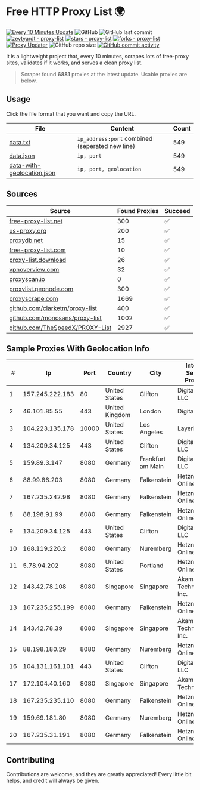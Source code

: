 
# Free HTTP Proxy List 🌍

[![Every 10 Minutes Update](https://github.com/mertguvencli/http-proxy-list/actions/workflows/main.yml/badge.svg?branch=main)](https://github.com/mertguvencli/http-proxy-list/actions/workflows/main.yml)
![GitHub](https://img.shields.io/github/license/mertguvencli/http-proxy-list)
![GitHub last commit](https://img.shields.io/github/last-commit/mertguvencli/http-proxy-list)
[![zevtyardt - proxy-list](https://img.shields.io/static/v1?label=zevtyardt&message=proxy-list&color=blue&logo=github)](https://github.com/zevtyardt/proxy-list "Go to GitHub repo")
[![stars - proxy-list](https://img.shields.io/github/stars/zevtyardt/proxy-list?style=social)](https://github.com/zevtyardt/proxy-list)
[![forks - proxy-list](https://img.shields.io/github/forks/zevtyardt/proxy-list?style=social)](https://github.com/zevtyardt/proxy-list)
[![Proxy Updater](https://github.com/zevtyardt/proxy-list/workflows/Proxy%20Updater/badge.svg)](https://github.com/zevtyardt/proxy-list/actions?query=workflow:"Proxy+Updater")
![GitHub repo size](https://img.shields.io/github/repo-size/zevtyardt/proxy-list)
[![GitHub commit activity](https://img.shields.io/github/commit-activity/m/zevtyardt/proxy-list?logo=commits)](https://github.com/zevtyardt/proxy-list/commits/main)

It is a lightweight project that, every 10 minutes, scrapes lots of free-proxy sites, validates if it works, and serves a clean proxy list.

> Scraper found **6881** proxies at the latest update. Usable proxies are below.

## Usage

Click the file format that you want and copy the URL.

|File|Content|Count|
|----|-------|-----|
|[data.txt](https://raw.githubusercontent.com/mertguvencli/http-proxy-list/main/proxy-list/data.txt)|`ip_address:port` combined (seperated new line)|549|
|[data.json](https://raw.githubusercontent.com/mertguvencli/http-proxy-list/main/proxy-list/data.json)|`ip, port`|549|
|[data-with-geolocation.json](https://raw.githubusercontent.com/mertguvencli/http-proxy-list/main/proxy-list/data-with-geolocation.json)|`ip, port, geolocation`|549|

## Sources

|Source|Found Proxies|Succeed|
|------|-------------|-------|
|[free-proxy-list.net](https://free-proxy-list.net)|300|✅|
|[us-proxy.org](https://www.us-proxy.org)|200|✅|
|[proxydb.net](http://proxydb.net)|15|✅|
|[free-proxy-list.com](https://free-proxy-list.com/?page=&port=&type%5B%5D=http&type%5B%5D=https&up_time=0&search=Search)|10|✅|
|[proxy-list.download](https://www.proxy-list.download/HTTP)|26|✅|
|[vpnoverview.com](https://vpnoverview.com/privacy/anonymous-browsing/free-proxy-servers)|32|✅|
|[proxyscan.io](https://www.proxyscan.io)|0|✅|
|[proxylist.geonode.com](https://proxylist.geonode.com/api/proxy-list?limit=300&page=1&sort_by=lastChecked&sort_type=desc&protocols=http,https)|300|✅|
|[proxyscrape.com](https://api.proxyscrape.com/v2/?request=displayproxies&protocol=http&timeout=10000&country=all&ssl=all&anonymity=all)|1669|✅|
|[github.com/clarketm/proxy-list](https://raw.githubusercontent.com/clarketm/proxy-list/master/proxy-list-raw.txt)|400|✅|
|[github.com/monosans/proxy-list](https://raw.githubusercontent.com/monosans/proxy-list/main/proxies/http.txt)|1002|✅|
|[github.com/TheSpeedX/PROXY-List](https://raw.githubusercontent.com/TheSpeedX/PROXY-List/master/http.txt)|2927|✅|


## Sample Proxies With Geolocation Info

|#|Ip|Port|Country|City|Internet Service Provider|
|-|--|----|-------|----|-------------------------|
|1|157.245.222.183|80|United States|Clifton|DigitalOcean, LLC|
|2|46.101.85.55|443|United Kingdom|London|DigitalOcean|
|3|104.223.135.178|10000|United States|Los Angeles|LayerHost|
|4|134.209.34.125|443|United States|Clifton|DigitalOcean, LLC|
|5|159.89.3.147|8080|Germany|Frankfurt am Main|DigitalOcean, LLC|
|6|88.99.86.203|8080|Germany|Falkenstein|Hetzner Online GmbH|
|7|167.235.242.98|8080|Germany|Falkenstein|Hetzner Online GmbH|
|8|88.198.91.99|8080|Germany|Falkenstein|Hetzner Online GmbH|
|9|134.209.34.125|443|United States|Clifton|DigitalOcean, LLC|
|10|168.119.226.2|8080|Germany|Nuremberg|Hetzner Online GmbH|
|11|5.78.94.202|8080|United States|Portland|Hetzner Online GmbH|
|12|143.42.78.108|8080|Singapore|Singapore|Akamai Technologies, Inc.|
|13|167.235.255.199|8080|Germany|Falkenstein|Hetzner Online GmbH|
|14|143.42.78.39|8080|Singapore|Singapore|Akamai Technologies, Inc.|
|15|88.198.180.29|8080|Germany|Nuremberg|Hetzner Online GmbH|
|16|104.131.161.101|443|United States|Clifton|DigitalOcean, LLC|
|17|172.104.40.160|8080|Singapore|Singapore|Akamai Technologies|
|18|167.235.235.110|8080|Germany|Falkenstein|Hetzner Online GmbH|
|19|159.69.181.80|8080|Germany|Nuremberg|Hetzner Online GmbH|
|20|167.235.31.191|8080|Germany|Falkenstein|Hetzner Online GmbH|



## Contributing

Contributions are welcome, and they are greatly appreciated! Every
little bit helps, and credit will always be given.

